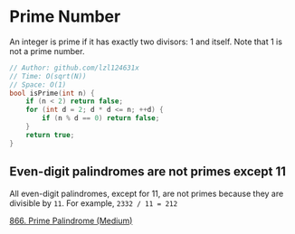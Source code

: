 # Prime Number

An integer is prime if it has exactly two divisors: 1 and itself. Note that 1 is not a prime number.

```cpp
// Author: github.com/lzl124631x
// Time: O(sqrt(N))
// Space: O(1)
bool isPrime(int n) {
    if (n < 2) return false;
    for (int d = 2; d * d <= n; ++d) {
        if (n % d == 0) return false;
    }
    return true;
}
```

## Even-digit palindromes are not primes except 11

All even-digit palindromes, except for 11, are not primes because they are divisible by `11`. For example, `2332 / 11 = 212`

[866. Prime Palindrome (Medium)](https://leetcode.com/problems/prime-palindrome/)